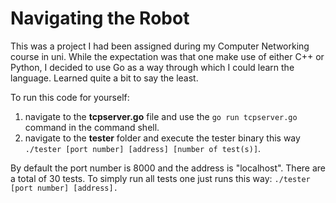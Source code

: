 # Navigating the Robot

This was a project I had been assigned during my Computer Networking course in uni. While the expectation was that one make use of either C++ or Python, I decided to use Go as a way through which I could learn the language. Learned quite a bit to say the least.


To run this code for yourself: 

1. navigate to the **tcpserver.go** file and use the `go run tcpserver.go` command in the command shell.
2. navigate to the **tester** folder and execute the tester binary this way `./tester [port number] [address] [number of test(s)]`.

By default the port number is 8000 and the address is "localhost". There are a total of 30 tests. To simply run all tests one just runs this way: `./tester [port number] [address].`
